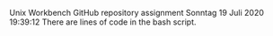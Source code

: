 Unix Workbench GitHub repository assignment
Sonntag 19 Juli 2020 19:39:12
There are  lines of code in the bash script.
